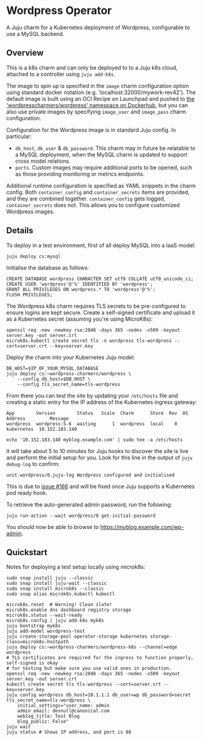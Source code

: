 # Wordpress Operator

A Juju charm for a Kubernetes deployment of Wordpress, configurable to use a
MySQL backend.

## Overview

This is a k8s charm and can only be deployed to to a Juju k8s cloud,
attached to a controller using `juju add-k8s`.

The image to spin up is specified in the `image` charm configuration
option using standard docker notation (e.g. 'localhost:32000/mywork-rev42').
The default image is built using an OCI Recipe on Launchpad and pushed to
[the 'wordpresscharmers/wordpress' namespace on Dockerhub](https://hub.docker.com/r/wordpresscharmers/wordpress),
but you can also use private images by specifying `image_user` and `image_pass` charm
configuration.

Configuration for the Wordpress image is in standard Juju config. In particular:

* `db_host`, `db_user` & `db_password`. This charm may in future be relatable
   to a MySQL deployment, when the MySQL charm is updated to support cross
   model relations.
* `ports`. Custom images may require additional ports to be opened, such
   as those providing monitoring or metrics endpoints.

Additional runtime configuration is specified as YAML snippets in the charm config.
Both `container_config` and `container_secrets` items are provided,
and they are combined together. `container_config` gets logged,
`container_secrets` does not. This allows you to configure customized
Wordpress images.

## Details

To deploy in a test environment, first of all deploy MySQL into a IaaS model:

    juju deploy cs:mysql

Initialise the database as follows:

    CREATE DATABASE wordpress CHARACTER SET utf8 COLLATE utf8_unicode_ci;
    CREATE USER 'wordpress'@'%' IDENTIFIED BY 'wordpress';
    GRANT ALL PRIVILEGES ON wordpress.* TO 'wordpress'@'%';
    FLUSH PRIVILEGES;

The Wordpress k8s charm requires TLS secrets to be pre-configured to ensure
logins are kept secure. Create a self-signed certificate and upload it as a
Kubernetes secret (assuming you're using MicroK8s):

    openssl req -new -newkey rsa:2048 -days 365 -nodes -x509 -keyout server.key -out server.crt
    microk8s.kubectl create secret tls -n wordpress tls-wordpress --cert=server.crt --key=server.key

Deploy the charm into your Kubernetes Juju model:

    DB_HOST=$IP_OF_YOUR_MYSQL_DATABASE
    juju deploy cs:~wordpress-charmers/wordpress \
        --config db_host=$DB_HOST \
        --config tls_secret_name=tls-wordpress

From there you can test the site by updating your `/etc/hosts` file and creating
a static entry for the IP address of the Kubernetes ingress gateway:

    App        Version        Status   Scale  Charm      Store  Rev  OS          Address         Message
    wordpress  wordpress:5.6  waiting      1  wordpress  local    0  kubernetes  10.152.183.140
    
    echo '10.152.183.140 myblog.example.com' | sudo tee -a /etc/hosts

It will take about 5 to 10 minutes for Juju hooks to discover the site is live
and perform the initial setup for you. Look for this line in the output of
`juju debug-log` to confirm:

    unit.wordpress/0.juju-log Wordpress configured and initialised

This is due to [issue #166](https://github.com/canonical/operator/issues/166) and will be fixed once Juju supports a Kubernetes
pod ready hook.

To retrieve the auto-generated admin password, run the following:

    juju run-action --wait wordpress/0 get-initial-password

You should now be able to browse to https://myblog.example.com/wp-admin.

## Quickstart

Notes for deploying a test setup locally using microk8s:

    sudo snap install juju --classic
    sudo snap install juju-wait --classic
    sudo snap install microk8s --classic
    sudo snap alias microk8s.kubectl kubectl

    microk8s.reset  # Warning! Clean slate!
    microk8s.enable dns dashboard registry storage
    microk8s.status --wait-ready
    microk8s.config | juju add-k8s myk8s
    juju bootstrap myk8s
    juju add-model wordpress-test
    juju create-storage-pool operator-storage kubernetes storage-class=microk8s-hostpath
    juju deploy cs:~wordpress-charmers/wordpress-k8s --channel=edge wordpress
    # TLS certificates are required for the ingress to function properly, self-signed is okay
    # for testing but make sure you use valid ones in production.
    openssl req -new -newkey rsa:2048 -days 365 -nodes -x509 -keyout server.key -out server.crt
    kubectl create secret tls tls-wordpress --cert=server.crt --key=server.key
    juju config wordpress db_host=10.1.1.1 db_user=wp db_password=secret tls_secret_name=tls-wordpress \
        initial_settings="user_name: admin
        admin_email: devnull@canonical.com
        weblog_title: Test Blog
        blog_public: False"
    juju wait
    juju status # Shows IP address, and port is 80
